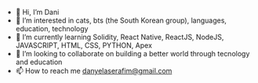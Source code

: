 - 👋 Hi, I’m Dani
- 👀 I’m interested in cats, bts (the South Korean group), languages, education, technology 
- 🌱 I’m currently learning Solidity, React Native, ReactJS, NodeJS, JAVASCRIPT, HTML, CSS, PYTHON, Apex  
- 💞️ I’m looking to collaborate on building a better world through tecnology and education
- 📫 How to reach me danyelaserafim@gmail.com

<!---
daniserafs/daniserafs is a ✨ special ✨ repository because its `README.md` (this file) appears on your GitHub profile.
You can click the Preview link to take a look at your changes.
--->
